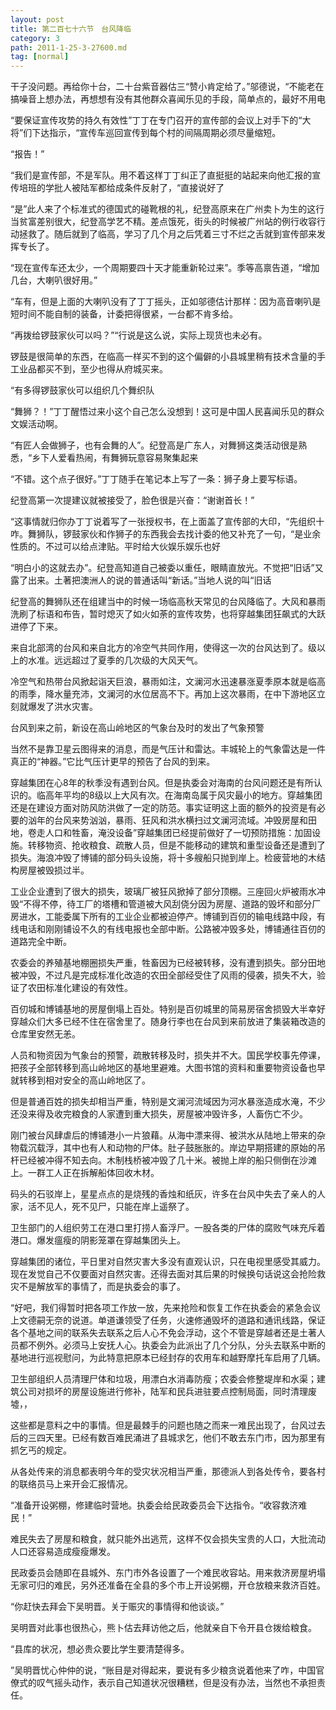 ```yaml
---
layout: post
title: 第二百七十六节　台风降临
category: 3
path: 2011-1-25-3-27600.md
tag: [normal]
---
```


干子没问题。再给你十台，二十台紫音器估三“赞小肯定给了。”邬德说，“不能老在搞噪音上想办法，再想想有没有其他群众喜闻乐见的手段，简单点的，最好不用电

“要保证宣传攻势的持久有效性”丁丁在专门召开的宣传部的会议上对手下的“大将”们下达指示，“宣传车巡回宣传到每个村的间隔周期必须尽量缩短。

“报告！”

“我们是宣传部，不是军队。用不着这样丁丁纠正了直挺挺的站起来向他汇报的宣传培班的学批人被陆军都给成条件反射了，“直接说好了

“是”此人来了个标准式的德国式的碰靴根的礼，纪登高原来在广州卖卜为生的这行当贫富差别很大，纪登高学艺不精。差点饿死，街头的时候被广州站的例行收容行动拯救了。随后就到了临高，学习了几个月之后凭着三寸不烂之舌就到宣传部来发挥专长了。

“现在宣传车还太少，一个周期要四十天才能重新轮过来”。季等高禀告道，“增加几台，大喇叭很好用。”

“车有，但是上面的大喇叭没有了丁丁摇头，正如邬德估计那样：因为高音喇叭是短时间不能自制的装备，计委把得很紧，一台都不肯多给。

“再拨给锣鼓家伙可以吗？”“行说是这么说，实际上现货也未必有。

锣鼓是很简单的东西，在临高一样买不到的这个偏僻的小县城里稍有技术含量的手工业品都买不到，至少也得从府城买来。

“有多得锣鼓家伙可以组织几个舞织队

“舞狮？！”丁丁醒悟过来小这个自己怎么没想到！这可是中国人民喜闻乐见的群众文娱活动啊。

“有匠人会做狮子，也有会舞的人”。纪登高是广东人，对舞狮这类活动很是熟悉，“乡下人爱看热闹，有舞狮玩意容易聚集起来

“不错。这个点子很好。”丁丁随手在笔记本上写了一条：狮子身上要写标语。

纪登高第一次提建议就被接受了，脸色很是兴奋：“谢谢首长！”

“这事情就归你办丁丁说着写了一张授权书，在上面盖了宣传部的大印，“先组织十咋。舞狮队，锣鼓家伙和作狮子的东西我会去找计委的他又补充了一句，“是业余性质的。不过可以给点津贴。平时给大伙娱乐娱乐也好

“明白小的这就去办”。纪登高知道自己被委以重任，眼睛直放光。不觉把“旧话”又露了出来。土著把澳洲人的说的普通话叫“新话。”当地人说的叫“旧话

纪登高的舞狮队还在组建当中的时候一场临高秋天常见的台风降临了。大风和暴雨洗刷了标语和布告，暂时熄灭了如火如荼的宣传攻势，也将穿越集团狂飙式的大跃进停了下来。

来自北部湾的台风和来自北方的冷空气共同作用，使得这一次的台风达到了。级以上的水准。远远超过了夏季的几次级的大风天气。

冷空气和热带台风掀起诣天巨浪，暴雨如注，文澜河水迅速暴涨夏季原本就是临高的雨季，降水量充沛，文澜河的水位居高不下。再加上这次暴雨，在中下游地区立刻就爆发了洪水灾害。

台风到来之前，新设在高山岭地区的气象台及时的发出了气象预警

当然不是靠卫星云图得来的消息，而是气压计和雷达。丰城轮上的气象雷达是一件真正的“神器。”它比气压计更早的预告了台风的到来。

穿越集团在心8年的秋季没有遇到台风。但是执委会对海南的台风问题还是有所认识的。临高年平均的8级以上大风有次。在海南岛属于风灾最小的地方。穿越集团还是在建设方面对防风防洪做了一定的防范。事实证明这上面的额外的投资是有必要的汹年的台风来势汹汹，暴雨、狂风和洪水横扫过文澜河流域。冲毁房屋和田地，卷走人口和牲畜，淹没设备”穿越集团已经提前做好了一切预防措施：加固设施。转移物资、抢收粮食、疏散人员，但是不能移动的建筑和重型设备还是遭到了损失。海浪冲毁了博铺的部分码头设施，将十多艘船只抛到岸上。检疲营地的木结构房屋被毁损过半。

工业企业遭到了很大的损失，玻璃厂被狂风掀掉了部分顶棚。三座回火炉被雨水冲毁“不得不停，待工厂的塔槽和管道被大风刮侥分因为房屋、道路的毁坏和部分厂房进水，工能委属下所有的工业企业都被迫停产。博铺到百仞的输电线路中段，有线电话和刚刚铺设不久的有线电报也全部中断。公路被冲毁多处，博铺通往百仞的道路完全中断。

农委会的养殖基地棚圈损失严重，牲畜因为已经被转移，没有遭到损失。部分田地被冲毁，不过凡是完成标准化改造的农田全部经受住了风雨的侵袭，损失不大，验证了农田标准化建设的有效性。

百仞城和博铺基地的房屋倒塌上百处。特别是百仞城里的简易房宿舍损毁大半幸好穿越众们大多已经不住在宿舍里了。随身行李也在台风到来前放进了集装箱改造的仓库里安然无恙。

人员和物资因为气象台的预警，疏散转移及时，损失并不大。国民学校事先停课，把孩子全部转移到高山岭地区的基地里避难。大图书馆的资料和重要物资设备也早就转移到相对安全的高山岭地区了。

但是普通百姓的损失却相当严重，特别是文澜河流域因为河水暴涨造成水淹，不少还没来得及收完粮食的人家遭到重大损失，房屋被冲毁许多，人畜伤亡不少。

刚门被台风肆虐后的博铺港小一片狼藉。从海中漂来得、被洪水从陆地上带来的杂物载沉载浮，其中也有人和动物的尸体。肚子鼓胀胀的。岸边早期搭建的原始的吊杆已经被冲得不知去向。木制栈桥被冲毁了几十米。被抛上岸的船只侧倒在沙滩上。一群工人正在拆解船体回收木材。

码头的石驳岸上，星星点点的是烧残的香烛和纸灰，许多在台风中失去了亲人的人家，活不见人，死不见尸，只能在岸上遥祭了。

卫生部门的人组织劳工在港口里打捞人畜浮尸。一股各类的尸体的腐败气味充斥着港口。爆发瘟瘦的阴影笼罩在穿越集团头上。

穿越集团的诸位，平日里对自然灾害大多没有直观认识，只在电视里感受其威力。现在发觉自己不仅要面对自然灾害。还得去面对其后果的时候换句话说这会抢险救灾不是解放军的事情了，而是执委会的事了。

“好吧，我们得暂时把各项工作放一放，先来抢险和恢复工作在执委会的紧急会议上文德嗣无奈的说道。单道谦领受了任务，火速修通毁坏的道路和通讯线路，保证各个基地之间的联系失去联系之后人心不免会浮动，这个不管是穿越者还是土著人员都不例外。必须马上安抚人心。执委会为此派出了几个分队，分头去联系中断的基地进行巡视慰问，为此特意把原本已经封存的农用车和越野摩托车启用了几辆。

卫生部组织人员清理尸体和垃圾，用漂白水消毒防瘦；农委会修整堤岸和水渠；建筑公司对损坏的房屋设施进行修补，陆军和民兵进驻要点控制局面，同时清理废墟，，

这些都是意料之中的事情。但是最棘手的问题也随之而来一难民出现了，台风过去后的三四天里。已经有数百难民涌进了县城求乞，他们不敢去东门市，因为那里有抓乞丐的规定。

从各处传来的消息都表明今年的受灾状况相当严重，那德派人到各处传令，要各村的联络员马上来开会汇报情况。

“准备开设粥棚，修建临时营地。执委会给民政委员会下达指令。“收容救济难民！”

难民失去了房屋和粮食，就只能外出逃荒，这样不仅会损失宝贵的人口，大批流动人口还容易造成瘦瘦爆发。

民政委员会随即在县城外、东门市外各设置了一个难民收容站。用来救济房屋坍塌无家可归的难民，另外还准备在全县的多个市上开设粥棚，开仓放粮来救济百姓。

“你赶快去拜会下吴明晋。关于赈灾的事情得和他谈谈。”

吴明晋对此事也很热心，熊卜估去拜访他之后，他就亲自下令开县仓拨给粮食。

“县库的状况，想必贵众要比学生要清楚得多。

”吴明晋忧心仲仲的说，“账目是对得起来，要说有多少粮贪说着他来了咋，中国官僚式的叹气摇头动作，表示自己知道状况很糟糕，但是没有办法，当然也不承担责任。